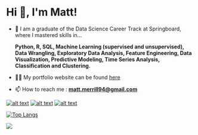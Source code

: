<h1 align="left">Hi 👋, I'm Matt!</h1>


- 🌱 I am a graduate of the Data Science Career  Track at Springboard, where I mastered skills in... 

   **Python, R, SQL, Machine Learning (supervised and unsupervised), Data Wrangling, Exploratory Data Analysis, Feature Engineering, Data Visualization, Predictive Modeling, Time Series Analysis, Classification and Clustering.**

- 👨‍💻 My  portfolio website can be found [here](https://merrillm1.github.io/)
- 📫 How to reach me : **matt.merrill94@gmail.com**

<!-- Please don't remove this: Grab your social icons from https://github.com/carlsednaoui/gitsocial -->

<!-- display the social media buttons in your README -->

[![alt text][1.1]][1]
[![alt text][2.1]][2]
[![alt text][6.1]][6]

[1.1]: http://i.imgur.com/tXSoThF.png (twitter icon with padding)
[2.1]: http://i.imgur.com/P3YfQoD.png (facebook icon with padding)
[6.1]: http://i.imgur.com/0o48UoR.png (github icon with padding)

<!-- links to your social media accounts -->
<!-- update these accordingly -->

[1]: https://twitter.com/matt_merrill94
[2]: https://www.facebook.com/matthew.merrill.1044
[6]: http://www.github.com/merrillm1

<!-- Please don't remove this: Grab your social icons from https://github.com/carlsednaoui/gitsocial -->

[![Top Langs](https://github-readme-stats.vercel.app/api/top-langs/?username=merrillm1)](https://github.com/merrillm1/github-readme-stats)

![](https://komarev.com/ghpvc/?username=merrillm1)

<!--
**merrillm1/merrillm1** is a ✨ _special_ ✨ repository because its `README.md` (this file) appears on your GitHub profile.

Here are some ideas to get you started:

- 🔭 I’m currently working on ...
- 🌱 I’m currently learning ...
- 👯 I’m looking to collaborate on ...
- 🤔 I’m looking for help with ...
- 💬 Ask me about ...
- 📫 How to reach me: ...
- 😄 Pronouns: ...
- ⚡ Fun fact: ...
-->
